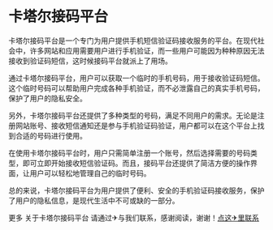 # 卡塔尔接码平台

卡塔尔接码平台是一个专门为用户提供手机短信验证码接收服务的平台。在现代社会中，许多网站和应用需要用户进行手机验证，而一些用户可能因为种种原因无法接收到验证码短信，这时候接码平台就派上了用场。

通过卡塔尔接码平台，用户可以获取一个临时的手机号码，用于接收验证码短信。这个临时号码可以帮助用户完成各种手机验证，而不必泄露自己的真实手机号码，保护了用户的隐私安全。

另外，卡塔尔接码平台还提供了多种类型的号码，满足不同用户的需求。无论是注册网站账号、接收短信通知还是参与手机验证码验证，用户都可以在这个平台上找到合适的号码进行使用。

在使用卡塔尔接码平台时，用户只需简单注册一个账号，然后选择需要的号码类型，即可立即开始接收短信验证码。而且，接码平台还提供了简洁方便的操作界面，让用户可以轻松地管理自己的临时号码。

总的来说，卡塔尔接码平台为用户提供了便利、安全的手机验证码接收服务，保护了用户的隐私信息，是现代生活中不可或缺的一部分。

更多 关于卡塔尔接码平台 请通过✈与我们联系，感谢阅读，谢谢！[点这✈里联系](https://b.k02.cc)